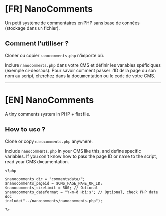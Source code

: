 # [FR] NanoComments

Un petit système de commentaires en PHP sans base de données (stockage dans un fichier).

## Comment l'utiliser ?

Cloner ou copier `nanocomments.php` n'importe où.

Inclure `nanocomments.php` dans votre CMS et définir les variables spéficiques (exemple ci-dessous). Pour savoir comment passer l'ID de la page ou son nom au script, cherchez dans la documentation ou le code de votre CMS.

---

# [EN] NanoComments

A tiny comments system in PHP + flat file.

## How to use ?

Clone or copy `nanocomments.php` anywhere.

Include `nanocomments.php` in your CMS like this, and define specific variables. If you don't know how to pass the page ID or name to the script, read your CMS documentation.

```
<?php 

$nanocomments_dir = "commentsdata/";
$nanocomments_pageid = $CMS_PAGE_NAME_OR_ID;
$nanocomments_sizelimit = 500; // Optional
$nanocomments_dateformat = "Y-m-d H:i:s"; // Optional, check PHP date doc
include("../nanocomments/nanocomments.php");

?>
```

